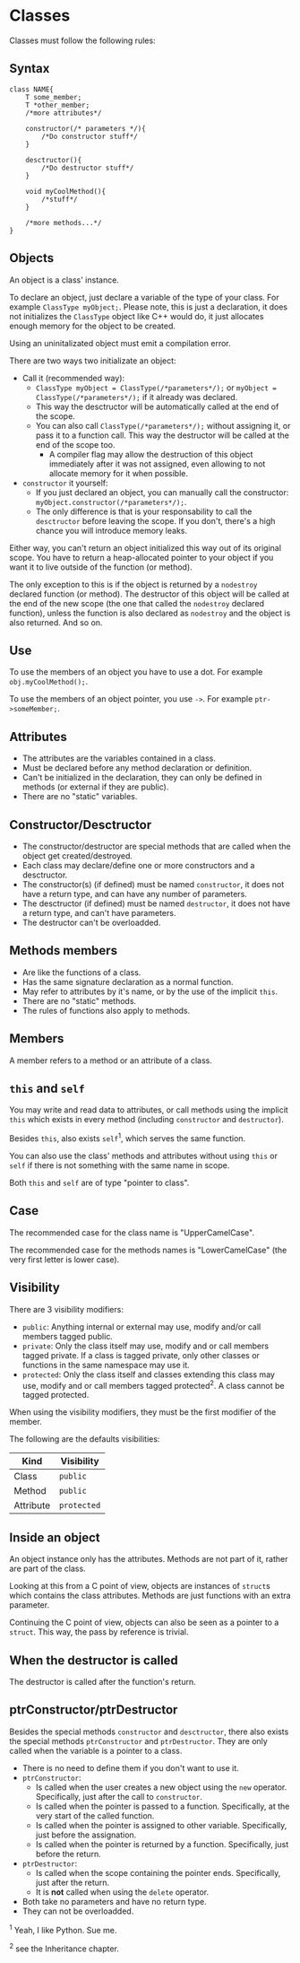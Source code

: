 # Classes

Classes must follow the following rules:

## Syntax

```
class NAME{
    T some_member;
    T *other_member;
    /*more attributes*/

    constructor(/* parameters */){
        /*Do constructor stuff*/
    }

    desctructor(){
        /*Do destructor stuff*/
    }

    void myCoolMethod(){
        /*stuff*/
    }

    /*more methods...*/
}
```

## Objects

An object is a class' instance.

To declare an object, just declare a variable of the type of your class. For example `ClassType myObject;`. Please note, this is just a declaration, it does not initializes the `ClassType` object like C++ would do, it just allocates enough memory for the object to be created.

Using an uninitalizated object must emit a compilation error.

There are two ways two initializate an object:

- Call it (recommended way): 
  - `ClassType myObject = ClassType(/*parameters*/);` or `myObject = ClassType(/*parameters*/);` if it already was declared.
  - This way the desctructor will be automatically called at the end of the scope.
  - You can also call `ClassType(/*parameters*/);` without assigning it, or pass it to a function call. This way the destructor will be called at the end of the scope too.
    - A compiler flag may allow the destruction of this object immediately after it was not assigned, even allowing to not allocate memory for it when possible.
- `constructor` it yourself:
  - If you just declared an object, you can manually call the constructor: `myObject.constructor(/*parameters*/);`.
  - The only difference is that is your responsability to call the `desctructor` before leaving the scope. If you don't, there's a high chance you will introduce memory leaks.

Either way, you can't return an object initialized this way out of its original scope. You have to return a heap-allocated pointer to your object if you want it to live outside of the function (or method).

The only exception to this is if the object is returned by a `nodestroy` declared function (or method). The destructor of this object will be called at the end of the new scope (the one that called the `nodestroy` declared function), unless the function is also declared as `nodestroy` and the object is also returned. And so on.

## Use

To use the members of an object you have to use a dot. For example `obj.myCoolMethod();`.

To use the members of an object pointer, you use `->`. For example `ptr->someMember;`.

## Attributes

- The attributes are the variables contained in a class.
- Must be declared before any method declaration or definition.
- Can't be initialized in the declaration, they can only be defined in methods (or external if they are public).
- There are no "static" variables.

## Constructor/Desctructor

- The constructor/destructor are special methods that are called when the object get created/destroyed.
- Each class may declare/define one or more constructors and a desctructor.
- The constructor(s) (if defined) must be named `constructor`, it does not have a return type, and can have any number of parameters.
- The desctructor (if defined) must be named `destructor`, it does not have a return type, and can't have parameters.
- The destructor can't be overloadded.

## Methods members

- Are like the functions of a class.
- Has the same signature declaration as a normal function.
- May refer to attributes by it's name, or by the use of the implicit `this`.
- There are no "static" methods.
- The rules of functions also apply to methods.

## Members

A member refers to a method or an attribute of a class.

## `this` and `self`

You may write and read data to attributes, or call methods using the implicit `this` which exists in every method (including `constructor` and `destructor`).

Besides `this`, also exists `self`<sup>1</sup>, which serves the same function.

You can also use the class' methods and attributes without using `this` or `self` if there is not something with the same name in scope.

Both `this` and `self` are of type "pointer to class".

## Case

The recommended case for the class name is "UpperCamelCase".

The recommended case for the methods names is "LowerCamelCase" (the very first letter is lower case).

## Visibility

There are 3 visibility modifiers:

- `public`: Anything internal or external may use, modify and/or call members tagged public.
- `private`: Only the class itself may use, modify and or call members tagged private. If a class is tagged private, only other classes or functions in the same namespace may use it.
- `protected`: Only the class itself and classes extending this class may use, modify and or call members tagged protected<sup>2</sup>. A class cannot be tagged protected.

When using the visibility modifiers, they must be the first modifier of the member.

The following are the defaults visibilities:

| Kind | Visibility |
| --- | --- |
| Class | `public` |
| Method | `public` |
| Attribute | `protected` |

## Inside an object

An object instance only has the attributes. Methods are not part of it, rather are part of the class.

Looking at this from a C point of view, objects are instances of `struct`s which contains the class attributes. Methods are just functions with an extra parameter.

Continuing the C point of view, objects can also be seen as a pointer to a `struct`. This way, the pass by reference is trivial.

## When the destructor is called

The destructor is called after the function's return.

## ptrConstructor/ptrDestructor

Besides the special methods `constructor` and `desctructor`, there also exists the special methods `ptrConstructor` and `ptrDestructor`. They are only called when the variable is a pointer to a class.

- There is no need to define them if you don't want to use it.
- `ptrConstructor`:
  - Is called when the user creates a new object using the `new` operator. Specifically, just after the call to `constructor`.
  - Is called when the pointer is passed to a function. Specifically, at the very start of the called function.
  - Is called when the pointer is assigned to other variable. Specifically, just before the assignation.
  - Is called when the pointer is returned by a function. Specifically, just before the return.
- `ptrDestructor`:
  - Is called when the scope containing the pointer ends. Specifically, just after the return.
  - It is **not** called when using the `delete` operator.
- Both take no parameters and have no return type.
- They can not be overloadded.


<sup>1</sup> Yeah, I like Python. Sue me.

<sup>2</sup> see the Inheritance chapter.
